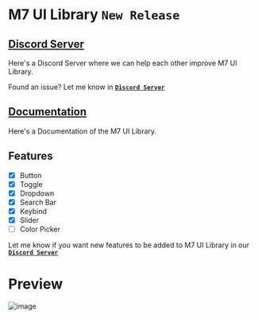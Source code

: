 # M7 UI Library `New Release`

## [Discord Server](https://discord.gg/PUWk3xwsjk)

Here's a Discord Server where we can help each other improve M7 UI Library.

Found an issue? Let me know in **[`Discord Server`](https://discord.gg/PUWk3xwsjk)**

## **[Documentation](https://github.com/M7ilan/M7-UI-Library/blob/main/Documentation.md)**
Here's a Documentation of the M7 UI Library.

## Features
- [x] Button
- [x] Toggle
- [x] Dropdown
- [x] Search Bar
- [x] Keybind
- [x] Slider
- [ ] Color Picker

Let me know if you want new features to be added to M7 UI Library in our **[`Discord Server`](https://discord.gg/PUWk3xwsjk)**

# Preview
![image](https://user-images.githubusercontent.com/81147447/205706771-4f18d84e-54a5-4d99-b64c-172e9f923a94.png)
